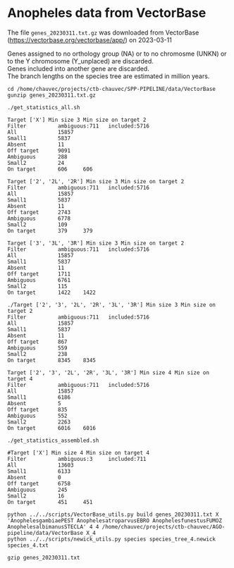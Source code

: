 # Anopheles data from VectorBase

The file `genes_20230311.txt.gz` was downloaded from VectorBase (https://vectorbase.org/vectorbase/app/) on 2023-03-11

Genes assigned to no orthology group (NA) or to no chromosme (UNKN) or to the Y chromosome (Y_unplaced) are discarded.  
Genes included into another gene are discarded.  
The branch lengths on the species tree are estimated in million years.

```
cd /home/chauvec/projects/ctb-chauvec/SPP-PIPELINE/data/VectorBase
gunzip genes_20230311.txt.gz
```

```
./get_statistics_all.sh
```

```
Target ['X'] Min size 3 Min size on target 2
Filter          ambiguous:711   included:5716
All             15857
Small1          5837
Absent          11
Off target      9091
Ambiguous       288
Small2          24
On target       606     606
```

```
Target ['2', '2L', '2R'] Min size 3 Min size on target 2
Filter          ambiguous:711   included:5716
All             15857
Small1          5837
Absent          11
Off target      2743
Ambiguous       6778
Small2          109
On target       379     379
```

```
Target ['3', '3L', '3R'] Min size 3 Min size on target 2
Filter          ambiguous:711   included:5716
All             15857
Small1          5837
Absent          11
Off target      1711
Ambiguous       6761
Small2          115
On target       1422    1422
```

```
./Target ['2', '3', '2L', '2R', '3L', '3R'] Min size 3 Min size on target 2
Filter          ambiguous:711   included:5716
All             15857
Small1          5837
Absent          11
Off target      867
Ambiguous       559
Small2          238
On target       8345    8345

Target ['2', '3', '2L', '2R', '3L', '3R'] Min size 4 Min size on target 4
Filter          ambiguous:711   included:5716
All             15857
Small1          6186
Absent          5
Off target      835
Ambiguous       552
Small2          2263
On target       6016    6016
```

```
./get_statistics_assembled.sh
```

```
#Target ['X'] Min size 4 Min size on target 4
Filter          ambiguous:3     included:711
All             13603
Small1          6133
Absent          0
Off target      6758
Ambiguous       245
Small2          16
On target       451     451
```

```
python ../../scripts/VectorBase_utils.py build genes_20230311.txt X 'AnophelesgambiaePEST AnophelesatroparvusEBRO AnophelesfunestusFUMOZ AnophelesalbimanusSTECLA' 4 4 /home/chauvec/projects/ctb-chauvec/AGO-pipeline/data/VectorBase X_4
python ../../scripts/newick_utils.py species species_tree_4.newick species_4.txt
```

```
gzip genes_20230311.txt
```
